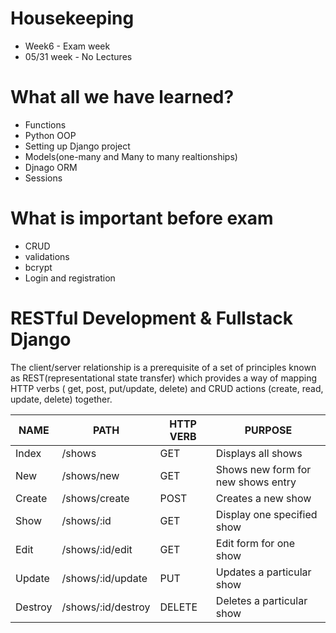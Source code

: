 # Housekeeping 
* Week6 - Exam week
* 05/31 week - No Lectures 

# What all we have learned? 
* Functions
* Python OOP
* Setting up Django project
* Models(one-many and Many to many realtionships)
* Djnago ORM 
* Sessions

# What is important before exam 
* CRUD 
* validations
* bcrypt 
* Login and registration 

# RESTful Development & Fullstack Django
The client/server relationship is a prerequisite of a set of principles known as REST(representational state transfer) which provides a way of mapping HTTP verbs ( get, post, put/update, delete) and CRUD actions (create, read, update, delete) together.

|   NAME   |     PATH       |   HTTP VERB     |          PURPOSE                   |
|----------|----------------|-----------------|--------------------------------------| 
| Index    | /shows          |      GET        | Displays all shows                |   
| New      | /shows/new      |      GET        | Shows new form for new shows entry| 
| Create   | /shows/create          |      POST       | Creates a new show         | 
| Show     | /shows/:id      |      GET        | Display one specified show        | 
| Edit     | /shows/:id/edit |      GET        | Edit form for one show    |
| Update   | /shows/:id/update      |      PUT        | Updates a particular show       |
| Destroy  | /shows/:id/destroy      |      DELETE     | Deletes a particular show       |


